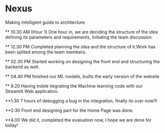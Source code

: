 # Nexus
Making intelligent guide to architecture

** 10.30 AM [Hour 1]
One hour in, we are deciding the structure of the idea defining its parameters and requirements, Initiating the team discussion.

** 12.30 PM 
Completed planning the idea and the structure of it.Work has been splited among the team members. 

** 02.30 PM 
Started working on designing the front end and structuring the backend as well.

** 04.40 PM
finished our ML models, builts the early version of the website

** 9.20
Having troble itegrating the Machine learning code with our Streamlit Web application.

**1.30
7 hours of debugging a bug in the integration, finally its over now!!!

**2:30 
Front end designing part for the Home Page was done.

**4.00
We did it, completed the evaluation now, I hope we are done for today!
